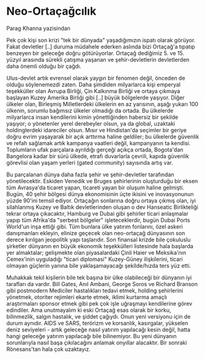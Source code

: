 # Neo-Ortaçağcılık

Parag Khanna yazisindan

Pek çok kişi son krizi "tek bir dünyada" yaşadığımızın ispatı olarak
görüyor. Fakat devletler [..] duruma müdahele ederken aslında bizi
Ortaçağ'a tıpatıp benzeyen bir geleceğe doğru götürüyorlar. Ortaçağ
dediğimiz 5. ve 15. yüzyıl arasında sürekli çatışma yaşanan ve
şehir-devletlerin devletlerden daha önemli olduğu bir çağdı.

Ulus-devlet artık evrensel olarak yaygın bir fenomen değil, önceden de
olduğu söylenemezdi zaten. Daha şimdiden milyarlarca kişi emperyal
teşekküller olan Avrupa Birliği, Çin Kalkınma Birliği ve ortaya
çıkmaya başlayan Kuzey Amerika Birliği gibi [..] büyük bölgelerde
yaşıyor. Diğer ülkeler olan, Birleşmiş Milletlerdeki ülkelerin en az
yarısının, aşağı yukarı 100 ülkenin, sorumlu bağımsız ülkeler olmadığı
da ortada. Bu ülkelerde milyarlarca insan kendilerini kimin
yönettiğinden habersiz bir şekilde yaşıyor; o yönetenler yerel
derebeyler olsun, ya da global, uzaktaki holdinglerdeki idareciler
olsun. Mısır ve Hindistan'da seçimler bir geriye doğru evrim yaşayarak
bir açık arttırma haline geldiler; bu ülkelerde güvenlik ve refah
sağlamak artık kampanya vaatleri değil, kampanyanın ta
kendisi. Toplumların ufak parçalara ayrıldığı gerçeği açıkça ortada,
Bogota'dan Bangelora kadar bir sürü ülkede, etrafı duvarlarla çevrili,
kapıda güvenlik görevlisi olan yaşam yerleri (gated community)
sayısında artış var.

Bu parçalanan dünya daha fazla şehir ve şehir-devletler tarafından
yönetilecektir. Eskiden Venedik ve Bruges şehirlerinin oluşturduğu bir
eksen tüm Avrasya'da ticaret yapan, ticareti yayan bir oluşum haline
gelmişti. Bugün, 40 şehir bölgesi dünya ekonomisinin üçte ikisini ve
inovasyonunun yüzde 90'ini temsil ediyor. Ortaçağın sonlarına doğru
ortaya çıkmış olan, iyi silahlanmış Kuzey ve Baltık devletlerinden
oluşan o dev Hanseatic Birlikteliği tekrar ortaya çıkacaktır, Hamburg
ve Dubai gibi şehirler ticari anlaşmalar yapıp tüm Afrika'da "serbest
bölgeler" işleteceklerdir, bugün Dubai Ports World'un inşa ettiği
gibi. Tüm bunlara ülke yatırım fonlarını, özel askeri danışmanları
ekleyin, elinize geçecek olan neo-ortaçağ dünyasının son derece
kırılgan jeopolitik yapı taşlarıdır. Son finansal krizde bile
çokuluslu şirketler dünyanın en büyük ekonomik teşekkülleri listesinde
hala başlarda yer almaktalar; gelişmekte olan piyasalardaki Çinli
Haier ve Meksika'nın Cemex'inin uyguladığı "ticari diplomasi"
Kuzey-Güney ilişkilerini, ticari olmayan güçlerin yanına bile
yaklaşamayacağı şekilde/hızda ters yüz etti.

Muhakkak tekil kişilerin bile tek başına bir ülke olabileceği bir
dünyanın iyi tarafları da vardır. Bill Gates, Anıl Ambani, George
Soros ve Richard Branson gibi postmodern Mediciler hastalıkları tedavi
etmek, holding şehirlerini yönetmek, otoriter rejimleri ekarte etmek,
iklimi kurtarma amaçlı araştırmaları sponsor etmek gibi pek çok işle
uğraşmayı kendilerine görev edindiler. Ama unutmayalım ki eski Ortaçağ
esas olarak bir korku, bilinmezlik, salgın hastalık, ve şiddet
çağıydı. Onun yeni versiyonu için de durum aynıdır. AIDS ve SARS,
terörizm ve korsanlık, kasırgalar, yükselen deniz seviyeleri - artık
geleceğe nasıl yatırım yapılacağı kesin değil, hatta hangi geleceğe
yatırım yapılacağı bile bilinemiyor. Bu yeni dünyanın sorunlarıyla
nasıl başa çıkılacağını anlamak onyıllar alacaktır. Bir sonraki
Rönesans'tan hala çok uzaktayız.
